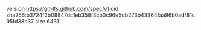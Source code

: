 version https://git-lfs.github.com/spec/v1
oid sha256:b3724f2b08847dc1eb358f3cb0c96e5db273b43364faa96b0adf81c95fd38b37
size 6431
